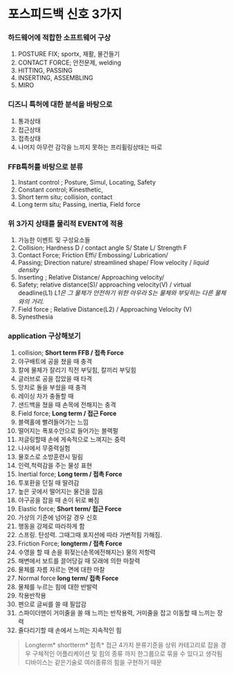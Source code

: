 # 포스피드백 신호 3가지
### 하드웨어에 적합한 소프트웨어 구상

1. POSTURE FIX; sportx, 재활, 물건들기
2. CONTACT FORCE; 안전문제, welding
3. HITTING, PASSING
4. INSERTING, ASSEMBLING
5. MIRO

### 디즈니 특허에 대한 분석을 바탕으로

1. 통과상태
2. 접근상태
3. 접촉상태
4. 나머지 아무런 감각을 느끼지 못하는 프리휠링상태는 따로

### FFB특허를 바탕으로 분류

1. Instant control ; Posture, Simul, Locating, Safety
2. Constant control; Kinesthetic, 
3. Short term situ; collision, contact
4. Long term situ; Passing, inertia, Field force 

### 위 3가지 상태를 물리적 EVENT에 적용

1. 가능한 이벤트 및 구성요소들
  1. Collision; Hardness D / contact angle S/ State L/ Strength F
  2. Contact Force; Friction Effi/ Embossing/ Lubrication/ 
  3. Passing; Direction nature/ streamlined shape/ Flow velocity / _liquid density_
  4. Inserting ; Relative Distance/ Approaching velocity/ 
  5. Safety; relative distance(S)/ approaching velocity(V) / virtual deadline(L1)   *L1은 그 물체가 안전하기 위한 아우라 S는 물체와 부딪히는 다른 물체와의 거리.*
  6. Field force ; Relative Distance(L2) / Approaching Velocity (V)
  7. Synesthesia 

### application 구상해보기

1. collision; **Short term FFB / 접촉 Force**
  1. 야구배트에 공을 쳤을 때 충격
  2. 칼에 물체가 잘리기 직전 부딪힘, 칼끼리 부딪힘
  3. 글러브로 공을 잡았을 때 타격
  4. 망치로 돌을 부쉈을 때 충격
  5. 레이싱 차가 충돌할 때 
  6. 샌드백을 쳤을 때 손목에 전해지는 충격
2. Field force; **Long term / 접근 Force**
  1. 블랙홀에 빨려들어가는 느낌 
  2. 떨어지는 폭포수안으로 들어가는 블랙펄
  3. 저글링할때 손에 게속적으로 느껴지는 중력
  4. 나사에서 무중력실험
  5. 물호스로 소방훈련시 밀림
  6. 인력,척력감을 주는 물성 표현
3. Inertial force; **Long term / 접촉 Force**
  1. 투포환을 던질 때 딸려감
  2. 높은 곳에서 떨어지는 물건을 잡음
  3. 야구공을 잡을 때 손이 뒤로 빠짐
4. Elastic force; **Short term/ 접근 Force**
  1. 가상의 기준에 넘어갈 경우 신호
  2. 행동을 강제로 따라하게 함
  3. 스프링. 탄성력. 그때그때 포지션에 따라 가변적힘 가해짐.
5. Friction Force; **longterm / 접촉 Force**
  1. 수영을 할 때 손을 휘젖는(손목에전해지는) 물의 저항력
  2. 해변에서 보트를 끌어당길 때 모래에 의한 마찰력
  3. 물체를 자름 자르는 면에 대한 마찰
6. Normal force **long term/ 접촉 Force**
  1. 물체를 누르는 힘에 대한 반발력
  2. 작용반작용
  3. 펜으로 글씨를 쓸 때 필압감
  4. 스파이더맨이 거미줄을 쏠 때 느끼는 반작용력, 거미줄을 잡고 이동할 때 느끼는 장력
  5. 줄다리기할 때 손에서 느끼는 지속적인 힘 
  >Longterm* shortterm* 접촉* 접근 4가지 분류기준을 상위 카테고리로 잡을 경우
  >구체적인 어플리케이션 및 힘의 종류 까지 한그룹으로 묶을 수 있다고 생각됨
  >디바이스는 같은기술로 여러종류의 힘을 구현하기 때문
  
